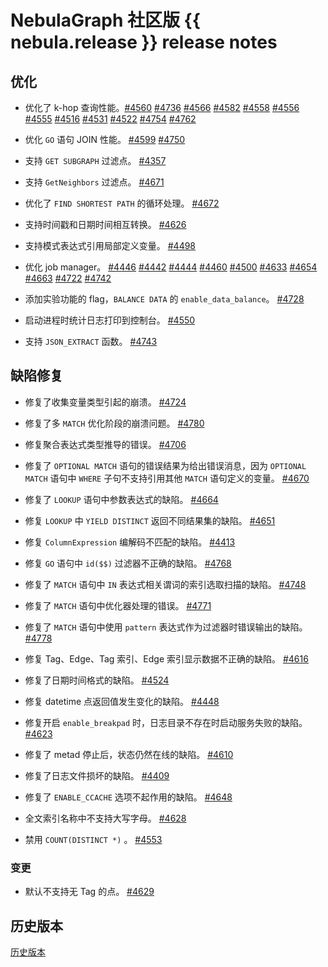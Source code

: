 # NebulaGraph 社区版 {{ nebula.release }} release notes

## 优化

- 优化了 k-hop 查询性能。[#4560](https://github.com/vesoft-inc/nebula/pull/4560) [#4736](https://github.com/vesoft-inc/nebula/pull/4736)  [#4566](https://github.com/vesoft-inc/nebula/pull/4566) [#4582](https://github.com/vesoft-inc/nebula/pull/4582) [#4558](https://github.com/vesoft-inc/nebula/pull/4558) [#4556](https://github.com/vesoft-inc/nebula/pull/4556) [#4555](https://github.com/vesoft-inc/nebula/pull/4555) [#4516](https://github.com/vesoft-inc/nebula/pull/4516) [#4531](https://github.com/vesoft-inc/nebula/pull/4531) [#4522](https://github.com/vesoft-inc/nebula/pull/4522) [#4754](https://github.com/vesoft-inc/nebula/pull/4754) [#4762](https://github.com/vesoft-inc/nebula/pull/4762)

- 优化 `GO` 语句 JOIN 性能。 [#4599](https://github.com/vesoft-inc/nebula/pull/4599) [#4750](https://github.com/vesoft-inc/nebula/pull/4750)

- 支持 `GET SUBGRAPH` 过滤点。 [#4357](https://github.com/vesoft-inc/nebula/pull/4357)

- 支持 `GetNeighbors` 过滤点。 [#4671](https://github.com/vesoft-inc/nebula/pull/4671)

- 优化了 `FIND SHORTEST PATH` 的循环处理。 [#4672](https://github.com/vesoft-inc/nebula/pull/4672)

- 支持时间戳和日期时间相互转换。 [#4626](https://github.com/vesoft-inc/nebula/pull/4526)

- 支持模式表达式引用局部定义变量。 [#4498](https://github.com/vesoft-inc/nebula/pull/4498)

- 优化 job manager。 [#4446](https://github.com/vesoft-inc/nebula/pull/4446) [#4442](https://github.com/vesoft-inc/nebula/pull/4442) [#4444](https://github.com/vesoft-inc/nebula/pull/4444) [#4460](https://github.com/vesoft-inc/nebula/pull/4460) [#4500](https://github.com/vesoft-inc/nebula/pull/4500) [#4633](https://github.com/vesoft-inc/nebula/pull/4633) [#4654](https://github.com/vesoft-inc/nebula/pull/4654) [#4663](https://github.com/vesoft-inc/nebula/pull/4663) [#4722](https://github.com/vesoft-inc/nebula/pull/4722) [#4742](https://github.com/vesoft-inc/nebula/pull/4742)

- 添加实验功能的 flag，`BALANCE DATA` 的 `enable_data_balance`。 [#4728](https://github.com/vesoft-inc/nebula/pull/4728)

- 启动进程时统计日志打印到控制台。 [#4550](https://github.com/vesoft-inc/nebula/pull/4550)

- 支持 `JSON_EXTRACT` 函数。 [#4743](https://github.com/vesoft-inc/nebula/pull/4743)


## 缺陷修复

- 修复了收集变量类型引起的崩溃。 [#4724](https://github.com/vesoft-inc/nebula/pull/4724)

- 修复了多 `MATCH` 优化阶段的崩溃问题。 [#4780](https://github.com/vesoft-inc/nebula/pull/4780)

- 修复聚合表达式类型推导的错误。 [#4706](https://github.com/vesoft-inc/nebula/pull/4706)

- 修复了 `OPTIONAL MATCH` 语句的错误结果为给出错误消息，因为 `OPTIONAL MATCH` 语句中 `WHERE` 子句不支持引用其他 `MATCH` 语句定义的变量。 [#4670](https://github.com/vesoft-inc/nebula/pull/4670)

- 修复了 `LOOKUP` 语句中参数表达式的缺陷。 [#4664](https://github.com/vesoft-inc/nebula/pull/4664)

- 修复 `LOOKUP` 中 `YIELD DISTINCT` 返回不同结果集的缺陷。 [#4651](https://github.com/vesoft-inc/nebula/pull/4651)

- 修复 `ColumnExpression` 编解码不匹配的缺陷。 [#4413](https://github.com/vesoft-inc/nebula/pull/4413)

- 修复 `GO` 语句中 `id($$)` 过滤器不正确的缺陷。  [#4768](https://github.com/vesoft-inc/nebula/pull/4768)

- 修复了 `MATCH` 语句中 `IN` 表达式相关谓词的索引选取扫描的缺陷。 [#4748](https://github.com/vesoft-inc/nebula/pull/4748)

- 修复了 `MATCH` 语句中优化器处理的错误。 [#4771](https://github.com/vesoft-inc/nebula/pull/4771)

- 修复了 `MATCH` 语句中使用 `pattern` 表达式作为过滤器时错误输出的缺陷。 [#4778](https://github.com/vesoft-inc/nebula/pull/4778)

- 修复 Tag、Edge、Tag 索引、Edge 索引显示数据不正确的缺陷。 [#4616](https://github.com/vesoft-inc/nebula/pull/4616)

- 修复了日期时间格式的缺陷。 [#4524](https://github.com/vesoft-inc/nebula/pull/4524)

- 修复 datetime 点返回值发生变化的缺陷。 [#4448](https://github.com/vesoft-inc/nebula/pull/4448)

- 修复开启 `enable_breakpad` 时，日志目录不存在时启动服务失败的缺陷。 [#4623](https://github.com/vesoft-inc/nebula/pull/4623)

- 修复了 metad 停止后，状态仍然在线的缺陷。 [#4610](https://github.com/vesoft-inc/nebula/pull/4610)

- 修复了日志文件损坏的缺陷。 [#4409](https://github.com/vesoft-inc/nebula/pull/4409)

- 修复了 `ENABLE_CCACHE` 选项不起作用的缺陷。 [#4648](https://github.com/vesoft-inc/nebula/pull/4648)

- 全文索引名称中不支持大写字母。 [#4628](https://github.com/vesoft-inc/nebula/pull/4628)

- 禁用 `COUNT(DISTINCT *)` 。 [#4553](https://github.com/vesoft-inc/nebula/pull/4553)

### 变更

- 默认不支持无 Tag 的点。 [#4629](https://github.com/vesoft-inc/nebula/pull/4629) 
  
## 历史版本

[历史版本](https://nebula-graph.com.cn/tags/release-note/)
